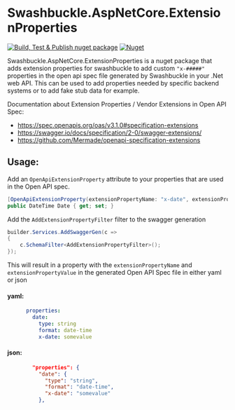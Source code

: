 # Swashbuckle.AspNetCore.ExtensionProperties

[![Build, Test & Publish nuget package](https://github.com/Geertvdc/Swashbuckle.AspNetCore.ExtensionProperties/actions/workflows/build-nugetpackage.yml/badge.svg)](https://github.com/Geertvdc/Swashbuckle.AspNetCore.ExtensionProperties/actions/workflows/build-nugetpackage.yml)
[![Nuget](https://img.shields.io/nuget/v/Swashbuckle.AspNetCore.ExtensionProperties)](https://www.nuget.org/packages/Swashbuckle.AspNetCore.ExtensionProperties/)

Swashbuckle.AspNetCore.ExtensionProperties is a nuget package that adds extension properties for swashbuckle to add custom `"x-#####"` properties in the open api spec file generated by Swashbuckle in your .Net web API. This can be used to add properties needed by specific backend systems or to add fake stub data for example.

Documentation about Extension Properties / Vendor Extensions in Open API Spec:
- https://spec.openapis.org/oas/v3.1.0#specification-extensions
- https://swagger.io/docs/specification/2-0/swagger-extensions/
- https://github.com/Mermade/openapi-specification-extensions

## Usage:

Add an `OpenApiExtensionProperty` attribute to your properties that are used in the Open API spec.
```C#
[OpenApiExtensionProperty(extensionPropertyName: "x-date", extensionPropertyValue:"somevalue")]
public DateTime Date { get; set; }
```

Add the `AddExtensionPropertyFilter` filter to the swagger generation
```C#
builder.Services.AddSwaggerGen(c =>
{
    c.SchemaFilter<AddExtensionPropertyFilter>();
});
```

This will result in a property with the `extensionPropertyName` and `extensionPropertyValue` in the generated Open API Spec file in either yaml or json

#### yaml:
```yaml
      properties:
        date:
          type: string
          format: date-time
          x-date: somevalue
```
#### json:
```json
        "properties": {
          "date": {
            "type": "string",
            "format": "date-time",
            "x-date": "somevalue"
          },
```
